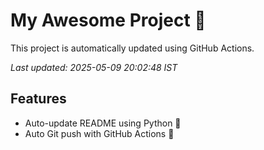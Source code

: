 # My Awesome Project 🚀

This project is automatically updated using GitHub Actions.

_Last updated: 2025-05-09 20:02:48 IST_

## Features
- Auto-update README using Python 🐍
- Auto Git push with GitHub Actions 🤖
